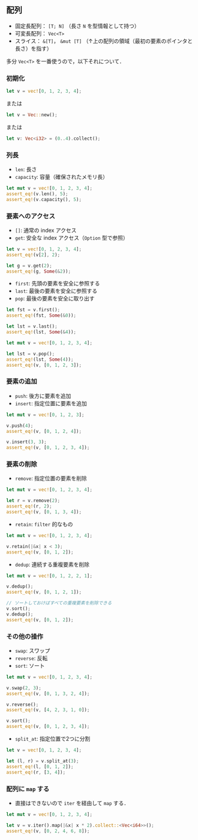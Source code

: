 ## 配列

- 固定長配列： `[T; N]` （長さ `N` を型情報として持つ）
- 可変長配列： `Vec<T>`
- スライス： `&[T]`， `&mut [T]` （↑上の配列の領域（最初の要素のポインタと長さ）を指す）

多分 `Vec<T>` を一番使うので，以下それについて．

### 初期化

```rust
let v = vec![0, 1, 2, 3, 4];
```

または

```rust
let v = Vec::new();
```

または

```rust
let v: Vec<i32> = (0..4).collect();
```

### 列長

- `len`: 長さ
- `capacity`: 容量（確保されたメモリ長）

```rust
let mut v = vec![0, 1, 2, 3, 4];
assert_eq!(v.len(), 5);
assert_eq!(v.capacity(), 5);
```

### 要素へのアクセス

- `[]`: 通常の index アクセス
- `get`: 安全な index アクセス（`Option` 型で参照）

```rust
let v = vec![0, 1, 2, 3, 4];
assert_eq!(v[2], 2);

let g = v.get(2);
assert_eq!(g, Some(&2));
```

- `first`: 先頭の要素を安全に参照する
- `last`: 最後の要素を安全に参照する
- `pop`: 最後の要素を安全に取り出す

```rust
let fst = v.first();
assert_eq!(fst, Some(&0));

let lst = v.last();
assert_eq!(lst, Some(&4));

let mut v = vec![0, 1, 2, 3, 4];

let lst = v.pop();
assert_eq!(lst, Some(4));
assert_eq!(v, [0, 1, 2, 3]);
```

### 要素の追加

- `push`: 後方に要素を追加
- `insert`: 指定位置に要素を追加

```rust
let mut v = vec![0, 1, 2, 3];

v.push(4);
assert_eq!(v, [0, 1, 2, 4]);

v.insert(3, 3);
assert_eq!(v, [0, 1, 2, 3, 4]);
```

### 要素の削除

- `remove`: 指定位置の要素を削除

```rust
let mut v = vec![0, 1, 2, 3, 4];

let r = v.remove(2);
assert_eq!(r, 2);
assert_eq!(v, [0, 1, 3, 4]);
```

- `retain`: `filter` 的なもの

```rust
let mut v = vec![0, 1, 2, 3, 4];

v.retain(|&x| x < 3);
assert_eq!(v, [0, 1, 2]);
```

- `dedup`: 連続する重複要素を削除

```rust
let mut v = vec![0, 1, 2, 2, 1];

v.dedup();
assert_eq!(v, [0, 1, 2, 1]);

// ソートしておけばすべての重複要素を削除できる
v.sort();
v.dedup();
assert_eq!(v, [0, 1, 2]);
```

### その他の操作

- `swap`: スワップ
- `reverse`: 反転
- `sort`: ソート

```rust
let mut v = vec![0, 1, 2, 3, 4];

v.swap(2, 3);
assert_eq!(v, [0, 1, 3, 2, 4]);

v.reverse();
assert_eq!(v, [4, 2, 3, 1, 0]);

v.sort();
assert_eq!(v, [0, 1, 2, 3, 4]);
```

- `split_at`: 指定位置で2つに分割

```rust
let v = vec![0, 1, 2, 3, 4];

let (l, r) = v.split_at(3);
assert_eq!(l, [0, 1, 2]);
assert_eq!(r, [3, 4]);
```

### 配列に `map` する

- 直接はできないので `iter` を経由して `map` する．

```rust
let mut v = vec![0, 1, 2, 3, 4];

let v = v.iter().map(|&x| x * 2).collect::<Vec<i64>>();
assert_eq!(v, [0, 2, 4, 6, 8]);
```
